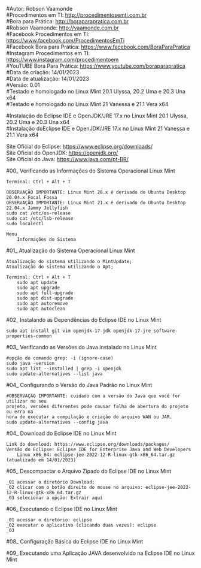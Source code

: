 #Autor: Robson Vaamonde<br>
#Procedimentos em TI: http://procedimentosemti.com.br<br>
#Bora para Prática: http://boraparapratica.com.br<br>
#Robson Vaamonde: http://vaamonde.com.br<br>
#Facebook Procedimentos em TI: https://www.facebook.com/ProcedimentosEmTi<br>
#Facebook Bora para Prática: https://www.facebook.com/BoraParaPratica<br>
#Instagram Procedimentos em TI: https://www.instagram.com/procedimentoem<br>
#YouTUBE Bora Para Prática: https://www.youtube.com/boraparapratica<br>
#Data de criação: 14/01/2023<br>
#Data de atualização: 14/01/2023<br>
#Versão: 0.01<br>
#Testado e homologado no Linux Mint 20.1 Ulyssa, 20.2 Uma e 20.3 Una x64<br>
#Testado e homologado no Linux Mint 21 Vanessa e 21.1 Vera x64

#Instalação do Eclipse IDE e OpenJDK/JRE 17.x no Linux Mint 20.1 Ulyssa, 20.2 Uma e 20.3 Una x64<br>
#Instalação doEclipse IDE e OpenJDK/JRE 17.x no Linux Mint 21 Vanessa e 21.1 Vera x64

Site Oficial do Eclipse: https://www.eclipse.org/downloads/<br>
Site Oficial do OpenJDK: https://openjdk.org/<br>
Site Oficial do Java: https://www.java.com/pt-BR/

#00_ Verificando as Informações do Sistema Operacional Linux Mint<br>

	Terminal: Ctrl + Alt + T

	OBSERVAÇÃO IMPORTANTE: Linux Mint 20.x é derivado do Ubuntu Desktop 20.04.x Focal Fossa 
	OBSERVAÇÃO IMPORTANTE: Linux Mint 21.x é derivado do Ubuntu Desktop 22.04.x Jammy Jellyfish
	sudo cat /etc/os-release
	sudo cat /etc/lsb-release
	sudo localectl

	Menu
		Informações do Sistema

#01_ Atualização do Sistema Operacional Linux Mint<br>

	Atualização do sistema utilizando o MintUpdate;
	Atualização do sistema utilizando o Apt;

	Terminal: Ctrl + Alt + T
		sudo apt update
		sudo apt upgrade
		sudo apt full-upgrade
		sudo apt dist-upgrade
		sudo apt autoremove
		sudo apt autoclean

#02_ Instalando as Dependências do Eclipse IDE no Linux Mint<br>

	sudo apt install git vim openjdk-17-jdk openjdk-17-jre software-properties-common

#03_ Verificando as Versões do Java instalado no Linux Mint<br>

	#opção do comando grep: -i (ignore-case)
	sudo java -version
	sudo apt list --installed | grep -i openjdk
	sudo update-alternatives --list java

#04_ Configurando o Versão do Java Padrão no Linux Mint<br>

	#OBSERVAÇÃO IMPORTANTE: cuidado com a versão do Java que você for utilizar no seu
	projeto, versões diferentes pode causar falha de abertura do projeto ou erro na 
	hora de executar a compilação e criação do arquivo WAN ou JAR.
	sudo update-alternatives --config java

#04_ Download do Eclipse IDE no Linux Mint<br>

	Link do download: https://www.eclipse.org/downloads/packages/
	Versão do Eclipse: Eclipse IDE for Enterprise Java and Web Developers
		Linux x86_64: eclipse-jee-2022-12-R-linux-gtk-x86_64.tar.gz (atualizado em 14/01/2023)

#05_ Descompactar o Arquivo Zipado do Eclipse IDE no Linux Mint<br>

	_01 acessar o diretório Download;
	_02 clicar com o botão direito do mouse no arquivo: eclipse-jee-2022-12-R-linux-gtk-x86_64.tar.gz
	_03 selecionar a opção: Extrair aqui

#06_ Executando o Eclipse IDE no Linux Mint<br>

	_01 acessar o diretório: eclipse
	_02 executar o aplicativo (clicando duas vezes): eclipse
	_03 

#08_ Configuração Básica do Eclipse IDE no Linux Mint<br>

#09_ Executando uma Aplicação JAVA desenvolvido na Eclipse IDE no Linux Mint
